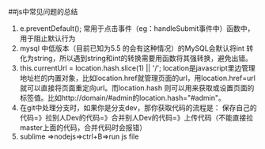 ##js中常见问题的总结
1.  e.preventDefault();
	常用于点击事件（eg：handleSubmit事件中）函数中，用于阻止默认行为
2.  mysql 中低版本（目前已知为5.5 的会有这种情况）的MySQL会默认将int 转化为string，所以遇到string和int的转换需要用函数将其强转换，避免出错。
3.  this.currentUrl = location.hash.slice(1) || '/';
	location是javascript里边管理地址栏的内置对象，比如location.href就管理页面的url，用location.href=url就可以直接将页面重定向url。而location.hash 	  则可以用来获取或设置页面的标签值。比如http://domain/#admin的location.hash="#admin"。
4.  在git中处理分支时，如果你是分支dev，那你获取代码的流程是：
	保存自己的代码=》拉别人Dev的代码=》合并别人Dev的代码=》上传代码（不能直接拉master上面的代码，合并代码时会报错）
5. sublime =>nodejs=>ctrl+B=>run js file
